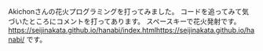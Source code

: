 
Akichonさんの花火プログラミングを打ってみました。
コードを追ってみて気づいたところにコメントを打ってあります。
スペースキーで花火発射です。https://seijinakata.github.io/hanabi/index.htmlhttps://seijinakata.github.io/hanabi/
です。
